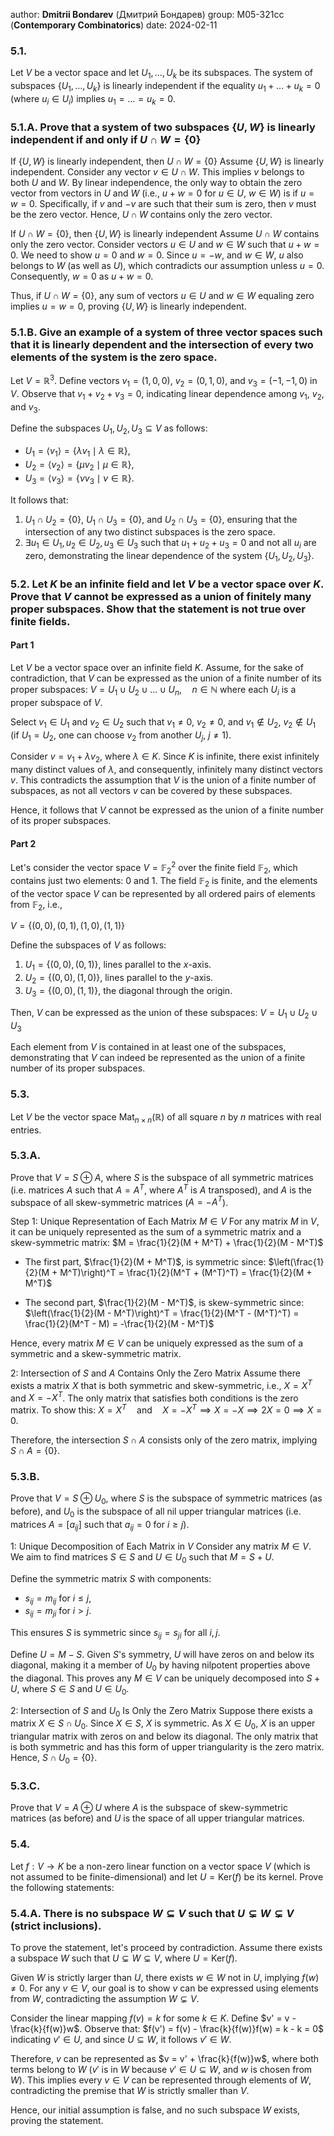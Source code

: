 author: **Dmitrii Bondarev** (Дмитрий Бондарев)
group: М05-321сс (**Contemporary Combinatorics**)
date: 2024-02-11

### 5.1. 
Let $V$ be a vector space and let $U_1, \ldots, U_k$ be its subspaces. The system of subspaces $\{U_1, \ldots, U_k\}$ is linearly independent if the equality $u_1 + \ldots + u_k = 0$ (where $u_i \in U_i$) implies $u_1 = \ldots = u_k = 0$.

### 5.1.A. Prove that a system of two subspaces $\{U, W\}$ is linearly independent if and only if $U \cap W = \{0\}$
If $\{U, W\}$ is linearly independent, then $U \cap W = \{0\}$
Assume $\{U, W\}$ is linearly independent. Consider any vector $v \in U \cap W$. This implies $v$ belongs to both $U$ and $W$. By linear independence, the only way to obtain the zero vector from vectors in $U$ and $W$ (i.e., $u + w = 0$ for $u \in U$, $w \in W$) is if $u = w = 0$. Specifically, if $v$ and $-v$ are such that their sum is zero, then $v$ must be the zero vector. Hence, $U \cap W$ contains only the zero vector.

If $U \cap W = \{0\}$, then $\{U, W\}$ is linearly independent
Assume $U \cap W$ contains only the zero vector. Consider vectors $u \in U$ and $w \in W$ such that $u + w = 0$. We need to show $u = 0$ and $w = 0$. Since $u = -w$, and $w \in W$, $u$ also belongs to $W$ (as well as $U$), which contradicts our assumption unless $u = 0$. Consequently, $w = 0$ as $u + w = 0$. 

Thus, if $U \cap W = \{0\}$, any sum of vectors $u \in U$ and $w \in W$ equaling zero implies $u = w = 0$, proving $\{U, W\}$ is linearly independent.
### 5.1.B. Give an example of a system of three vector spaces such that it is linearly dependent and the intersection of every two elements of the system is the zero space.
Let $V = \mathbb{R}^3$. Define vectors $v_1 = (1, 0, 0)$, $v_2 = (0, 1, 0)$, and $v_3 = (-1, -1, 0)$ in $V$. Observe that $v_1 + v_2 + v_3 = 0$, indicating linear dependence among $v_1$, $v_2$, and $v_3$.

Define the subspaces $U_1, U_2, U_3 \subseteq V$ as follows:
- $U_1 = \langle v_1 \rangle = \{ \lambda v_1 \mid \lambda \in \mathbb{R} \}$,
- $U_2 = \langle v_2 \rangle = \{ \mu v_2 \mid \mu \in \mathbb{R} \}$,
- $U_3 = \langle v_3 \rangle = \{ \nu v_3 \mid \nu \in \mathbb{R} \}$.

It follows that:
1. $U_1 \cap U_2 = \{0\}$, $U_1 \cap U_3 = \{0\}$, and $U_2 \cap U_3 = \{0\}$, ensuring that the intersection of any two distinct subspaces is the zero space.
2. $\exists u_1 \in U_1, u_2 \in U_2, u_3 \in U_3$ such that $u_1 + u_2 + u_3 = 0$ and not all $u_i$ are zero, demonstrating the linear dependence of the system $\{U_1, U_2, U_3\}$. 

### 5.2. Let $K$ be an infinite field and let $V$ be a vector space over $K$. Prove that $V$ cannot be expressed as a union of finitely many proper subspaces. Show that the statement is not true over finite fields.
#### Part 1
Let $V$ be a vector space over an infinite field $K$. Assume, for the sake of contradiction, that $V$ can be expressed as the union of a finite number of its proper subspaces:
$V = U_1 \cup U_2 \cup \dots \cup U_n, \quad n \in \mathbb{N}$
where each $U_i$ is a proper subspace of $V$.

Select $v_1 \in U_1$ and $v_2 \in U_2$ such that $v_1 \neq 0$, $v_2 \neq 0$, and $v_1 \not\in U_2$, $v_2 \not\in U_1$ (if $U_1 = U_2$, one can choose $v_2$ from another $U_j$, $j \neq 1$).

Consider $v = v_1 + \lambda v_2$, where $\lambda \in K$. Since $K$ is infinite, there exist infinitely many distinct values of $\lambda$, and consequently, infinitely many distinct vectors $v$. This contradicts the assumption that $V$ is the union of a finite number of subspaces, as not all vectors $v$ can be covered by these subspaces.

Hence, it follows that $V$ cannot be expressed as the union of a finite number of its proper subspaces.

#### Part 2
Let's consider the vector space $V = \mathbb{F}_2^2$ over the finite field $\mathbb{F}_2$, which contains just two elements: $0$ and $1$. The field $\mathbb{F}_2$ is finite, and the elements of the vector space $V$ can be represented by all ordered pairs of elements from $\mathbb{F}_2$, i.e.,

$V = \{(0,0), (0,1), (1,0), (1,1)\}$

Define the subspaces of $V$ as follows:
1. $U_1 = \{(0,0), (0,1)\}$, lines parallel to the $x$-axis.
2. $U_2 = \{(0,0), (1,0)\}$, lines parallel to the $y$-axis.
3. $U_3 = \{(0,0), (1,1)\}$, the diagonal through the origin.

Then, $V$ can be expressed as the union of these subspaces:
$V = U_1 \cup U_2 \cup U_3$

Each element from $V$ is contained in at least one of the subspaces, demonstrating that $V$ can indeed be represented as the union of a finite number of its proper subspaces.

### 5.3. 
Let $V$ be the vector space $\text{Mat}_{n \times n}(\mathbb{R})$ of all square $n$ by $n$ matrices with real entries.

### 5.3.A. 
Prove that $V = S \oplus A$, where $S$ is the subspace of all symmetric matrices (i.e. matrices $A$ such that $A = A^T$, where $A^T$ is $A$ transposed), and $A$ is the subspace of all skew-symmetric matrices ($A = -A^T$).

Step 1: Unique Representation of Each Matrix $M \in V$
For any matrix $M$ in $V$, it can be uniquely represented as the sum of a symmetric matrix and a skew-symmetric matrix:
$M = \frac{1}{2}(M + M^T) + \frac{1}{2}(M - M^T)$

- The first part, $\frac{1}{2}(M + M^T)$, is symmetric since:
$\left(\frac{1}{2}(M + M^T)\right)^T = \frac{1}{2}(M^T + (M^T)^T) = \frac{1}{2}(M + M^T)$

- The second part, $\frac{1}{2}(M - M^T)$, is skew-symmetric since:
$\left(\frac{1}{2}(M - M^T)\right)^T = \frac{1}{2}(M^T - (M^T)^T) = \frac{1}{2}(M^T - M) = -\frac{1}{2}(M - M^T)$

Hence, every matrix $M \in V$ can be uniquely expressed as the sum of a symmetric and a skew-symmetric matrix.

2: Intersection of $S$ and $A$ Contains Only the Zero Matrix
Assume there exists a matrix $X$ that is both symmetric and skew-symmetric, i.e., $X = X^T$ and $X = -X^T$. The only matrix that satisfies both conditions is the zero matrix. To show this:
$X = X^T \quad \text{and} \quad X = -X^T \implies X = -X \implies 2X = 0 \implies X = 0.$

Therefore, the intersection $S \cap A$ consists only of the zero matrix, implying $S \cap A = \{0\}$.

### 5.3.B. 
Prove that $V = S \oplus U_0$, where $S$ is the subspace of symmetric matrices (as before), and $U_0$ is the subspace of all nil upper triangular matrices (i.e. matrices $A = [a_{ij}]$ such that $a_{ij} = 0$ for $i \geq j$).

1: Unique Decomposition of Each Matrix in $V$
Consider any matrix $M \in V$. We aim to find matrices $S \in S$ and $U \in U_0$ such that $M = S + U$.

Define the symmetric matrix $S$ with components:
- $s_{ij} = m_{ij}$ for $i \leq j$,
- $s_{ij} = m_{ji}$ for $i > j$.

This ensures $S$ is symmetric since $s_{ij} = s_{ji}$ for all $i, j$.

Define $U = M - S$. Given $S$'s symmetry, $U$ will have zeros on and below its diagonal, making it a member of $U_0$ by having nilpotent properties above the diagonal. This proves any $M \in V$ can be uniquely decomposed into $S + U$, where $S \in S$ and $U \in U_0$.

2: Intersection of $S$ and $U_0$ Is Only the Zero Matrix
Suppose there exists a matrix $X \in S \cap U_0$. Since $X \in S$, $X$ is symmetric. As $X \in U_0$, $X$ is an upper triangular matrix with zeros on and below its diagonal. The only matrix that is both symmetric and has this form of upper triangularity is the zero matrix. Hence, $S \cap U_0 = \{0\}$.

### 5.3.C. 
Prove that $V = A \oplus U$ where $A$ is the subspace of skew-symmetric matrices (as before) and $U$ is the space of all upper triangular matrices.

### 5.4. 
Let $f : V \rightarrow K$ be a non-zero linear function on a vector space $V$ (which is not assumed to be finite-dimensional) and let $U = \text{Ker}(f)$ be its kernel. Prove the following statements:

### 5.4.A. There is no subspace $W \subseteq V$ such that $U \subsetneq W \subsetneq V$ (strict inclusions).
To prove the statement, let's proceed by contradiction. Assume there exists a subspace $W$ such that $U \subsetneq W \subsetneq V$, where $U = \text{Ker}(f)$.

Given $W$ is strictly larger than $U$, there exists $w \in W$ not in $U$, implying $f(w) \neq 0$. For any $v \in V$, our goal is to show $v$ can be expressed using elements from $W$, contradicting the assumption $W \subsetneq V$.

Consider the linear mapping $f(v) = k$ for some $k \in K$. Define $v' = v - \frac{k}{f(w)}w$. Observe that:
$f(v') = f(v) - \frac{k}{f(w)}f(w) = k - k = 0$
indicating $v' \in U$, and since $U \subseteq W$, it follows $v' \in W$.

Therefore, $v$ can be represented as $v = v' + \frac{k}{f(w)}w$, where both terms belong to $W$ ($v'$ is in $W$ because $v' \in U \subseteq W$, and $w$ is chosen from $W$). This implies every $v \in V$ can be represented through elements of $W$, contradicting the premise that $W$ is strictly smaller than $V$.

Hence, our initial assumption is false, and no such subspace $W$ exists, proving the statement.



